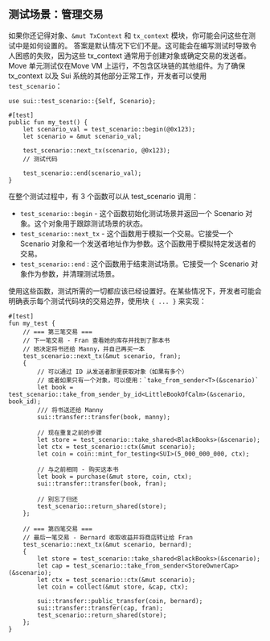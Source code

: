 ## 测试场景：管理交易

如果你还记得对象、`&mut TxContext` 和 `tx_context` 模块，你可能会问这些在测试中是如何设置的。
答案是默认情况下它们不是。这可能会在编写测试时导致令人困惑的失败，因为这些 tx_context 通常用于创建对象或确定交易的发送者。
Move 单元测试仅在Move VM 上运行，不包含区块链的其他组件。为了确保 tx_context 以及 Sui 系统的其他部分正常工作，开发者可以使用 `test_scenario`：

```move
use sui::test_scenario::{Self, Scenario};

#[test]
public fun my_test() {
    let scenario_val = test_scenario::begin(@0x123);
    let scenario = &mut scenario_val;

    test_scenario::next_tx(scenario, @0x123);
    // 测试代码

    test_scenario::end(scenario_val);
}
```
在整个测试过程中，有 3 个函数可以从 test_scenario 调用：

- `test_scenario::begin` - 这个函数初始化测试场景并返回一个 Scenario 对象。这个对象用于跟踪测试场景的状态。
- `test_scenario::next_tx` - 这个函数用于模拟一个交易。它接受一个 Scenario 对象和一个发送者地址作为参数。这个函数用于模拟特定发送者的交易。
-  `test_scenario::end` : 这个函数用于结束测试场景。它接受一个 Scenario 对象作为参数，并清理测试场景。

使用这些函数，测试所需的一切都应该已经设置好。在某些情况下，开发者可能会明确表示每个测试代码块的交易边界，使用块 `{ ... }` 来实现：

```move
#[test]
fun my_test {
    // === 第三笔交易 ===
    // 下一笔交易 - Fran 查看她的库存并找到了那本书
    // 她决定将书还给 Manny，并自己再买一本
    test_scenario::next_tx(&mut scenario, fran);
    {
        // 可以通过 ID 从发送者那里获取对象（如果有多个）
        // 或者如果只有一个对象，可以使用：`take_from_sender<T>(&scenario)`
        let book = test_scenario::take_from_sender_by_id<LittleBookOfCalm>(&scenario, book_id);
        /// 将书送还给 Manny
        sui::transfer::transfer(book, manny);

        // 现在重复之前的步骤
        let store = test_scenario::take_shared<BlackBooks>(&scenario);
        let ctx = test_scenario::ctx(&mut scenario);
        let coin = coin::mint_for_testing<SUI>(5_000_000_000, ctx);

        // 与之前相同 - 购买这本书
        let book = purchase(&mut store, coin, ctx);
        sui::transfer::transfer(book, fran);

        // 别忘了归还
        test_scenario::return_shared(store);
    };

    // === 第四笔交易 ===
    // 最后一笔交易 - Bernard 收取收益并将商店转让给 Fran
    test_scenario::next_tx(&mut scenario, bernard);
    {
        let store = test_scenario::take_shared<BlackBooks>(&scenario);
        let cap = test_scenario::take_from_sender<StoreOwnerCap>(&scenario);
        let ctx = test_scenario::ctx(&mut scenario);
        let coin = collect(&mut store, &cap, ctx);

        sui::transfer::public_transfer(coin, bernard);
        sui::transfer::transfer(cap, fran);
        test_scenario::return_shared(store);
    };
}
```
